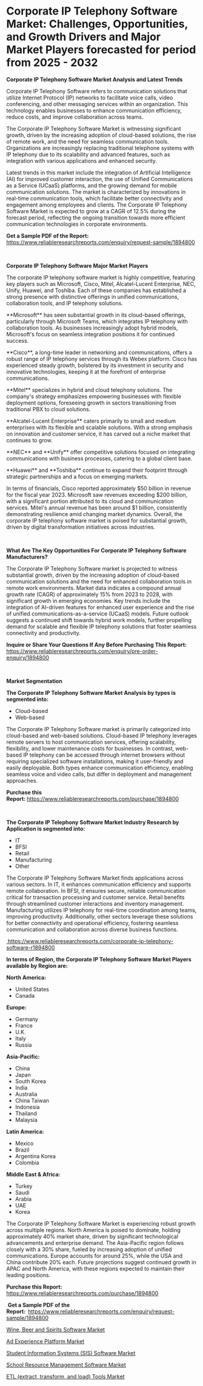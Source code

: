 <p><h1>Corporate IP Telephony Software Market: Challenges, Opportunities, and Growth Drivers and Major Market Players forecasted for period from 2025 - 2032</h1></p><p><strong>Corporate IP Telephony Software Market Analysis and Latest Trends</strong></p>
<p><p>Corporate IP Telephony Software refers to communication solutions that utilize Internet Protocol (IP) networks to facilitate voice calls, video conferencing, and other messaging services within an organization. This technology enables businesses to enhance communication efficiency, reduce costs, and improve collaboration across teams. </p><p>The Corporate IP Telephony Software Market is witnessing significant growth, driven by the increasing adoption of cloud-based solutions, the rise of remote work, and the need for seamless communication tools. Organizations are increasingly replacing traditional telephone systems with IP telephony due to its scalability and advanced features, such as integration with various applications and enhanced security.</p><p>Latest trends in this market include the integration of Artificial Intelligence (AI) for improved customer interaction, the use of Unified Communications as a Service (UCaaS) platforms, and the growing demand for mobile communication solutions. The market is characterized by innovations in real-time communication tools, which facilitate better connectivity and engagement among employees and clients. The Corporate IP Telephony Software Market is expected to grow at a CAGR of 12.5% during the forecast period, reflecting the ongoing transition towards more efficient communication technologies in corporate environments.</p></p>
<p><strong>Get a Sample PDF of the Report:&nbsp;</strong> <a href="https://www.reliableresearchreports.com/enquiry/request-sample/1894800?utm_campaign=13&utm_medium=2&utm_source=Github&utm_content=ia&utm_term=28032025&utm_id=corporate-ip-telephony-software">https://www.reliableresearchreports.com/enquiry/request-sample/1894800</a></p>
<p>&nbsp;</p>
<p><strong>Corporate IP Telephony Software Major Market Players</strong></p>
<p><p>The corporate IP telephony software market is highly competitive, featuring key players such as Microsoft, Cisco, Mitel, Alcatel-Lucent Enterprise, NEC, Unify, Huawei, and Toshiba. Each of these companies has established a strong presence with distinctive offerings in unified communications, collaboration tools, and IP telephony solutions.</p><p>**Microsoft** has seen substantial growth in its cloud-based offerings, particularly through Microsoft Teams, which integrates IP telephony with collaboration tools. As businesses increasingly adopt hybrid models, Microsoft's focus on seamless integration positions it for continued success.</p><p>**Cisco**, a long-time leader in networking and communications, offers a robust range of IP telephony services through its Webex platform. Cisco has experienced steady growth, bolstered by its investment in security and innovative technologies, keeping it at the forefront of enterprise communications.</p><p>**Mitel** specializes in hybrid and cloud telephony solutions. The company's strategy emphasizes empowering businesses with flexible deployment options, foreseeing growth in sectors transitioning from traditional PBX to cloud solutions.</p><p>**Alcatel-Lucent Enterprise** caters primarily to small and medium enterprises with its flexible and scalable solutions. With a strong emphasis on innovation and customer service, it has carved out a niche market that continues to grow.</p><p>**NEC** and **Unify** offer competitive solutions focused on integrating communications with business processes, catering to a global client base.</p><p>**Huawei** and **Toshiba** continue to expand their footprint through strategic partnerships and a focus on emerging markets.</p><p>In terms of financials, Cisco reported approximately $50 billion in revenue for the fiscal year 2023. Microsoft saw revenues exceeding $200 billion, with a significant portion attributed to its cloud and communication services. Mitel's annual revenue has been around $1 billion, consistently demonstrating resilience amid changing market dynamics. Overall, the corporate IP telephony software market is poised for substantial growth, driven by digital transformation initiatives across industries.</p></p>
<p>&nbsp;</p>
<p><strong>What Are The Key Opportunities For Corporate IP Telephony Software Manufacturers?</strong></p>
<p><p>The Corporate IP Telephony Software market is projected to witness substantial growth, driven by the increasing adoption of cloud-based communication solutions and the need for enhanced collaboration tools in remote work environments. Market data indicates a compound annual growth rate (CAGR) of approximately 15% from 2023 to 2028, with significant growth in emerging economies. Key trends include the integration of AI-driven features for enhanced user experience and the rise of unified communications-as-a-service (UCaaS) models. Future outlook suggests a continued shift towards hybrid work models, further propelling demand for scalable and flexible IP telephony solutions that foster seamless connectivity and productivity.</p></p>
<p><strong>Inquire or Share Your Questions If Any Before Purchasing This Report:</strong> <a href="https://www.reliableresearchreports.com/enquiry/pre-order-enquiry/1894800?utm_campaign=13&utm_medium=2&utm_source=Github&utm_content=ia&utm_term=28032025&utm_id=corporate-ip-telephony-software">https://www.reliableresearchreports.com/enquiry/pre-order-enquiry/1894800</a></p>
<p>&nbsp;</p>
<p><strong>Market Segmentation</strong></p>
<p><strong>The Corporate IP Telephony Software Market Analysis by types is segmented into:</strong></p>
<p><ul><li>Cloud-based</li><li>Web-based</li></ul></p>
<p><p>The Corporate IP Telephony Software market is primarily categorized into cloud-based and web-based solutions. Cloud-based IP telephony leverages remote servers to host communication services, offering scalability, flexibility, and lower maintenance costs for businesses. In contrast, web-based IP telephony can be accessed through internet browsers without requiring specialized software installations, making it user-friendly and easily deployable. Both types enhance communication efficiency, enabling seamless voice and video calls, but differ in deployment and management approaches.</p></p>
<p><strong>Purchase this Report:&nbsp;</strong><a href="https://www.reliableresearchreports.com/purchase/1894800?utm_campaign=13&utm_medium=2&utm_source=Github&utm_content=ia&utm_term=28032025&utm_id=corporate-ip-telephony-software">https://www.reliableresearchreports.com/purchase/1894800</a></p>
<p>&nbsp;</p>
<p><strong>The Corporate IP Telephony Software Market Industry Research by Application is segmented into:</strong></p>
<p><ul><li>IT</li><li>BFSI</li><li>Retail</li><li>Manufacturing</li><li>Other</li></ul></p>
<p><p>The Corporate IP Telephony Software Market finds applications across various sectors. In IT, it enhances communication efficiency and supports remote collaboration. In BFSI, it ensures secure, reliable communication critical for transaction processing and customer service. Retail benefits through streamlined customer interactions and inventory management. Manufacturing utilizes IP telephony for real-time coordination among teams, improving productivity. Additionally, other sectors leverage these solutions for better connectivity and operational efficiency, fostering seamless communication and collaboration across diverse business functions.</p></p>
<p><a href="https://www.reliableresearchreports.com/corporate-ip-telephony-software-r1894800?utm_campaign=13&utm_medium=2&utm_source=Github&utm_content=ia&utm_term=28032025&utm_id=corporate-ip-telephony-software">&nbsp;https://www.reliableresearchreports.com/corporate-ip-telephony-software-r1894800</a></p>
<p><strong>In terms of Region, the Corporate IP Telephony Software Market Players available by Region are:</strong></p>
<p>
    <p> <strong> North America: </strong>
        <ul>
            <li>United States</li>
            <li>Canada</li>
        </ul>
        </p> 
    <p> <strong> Europe: </strong>
        <ul>
            <li>Germany</li>
            <li>France</li>
            <li>U.K.</li>
            <li>Italy</li>
            <li>Russia</li>
        </ul>
        </p> 
    <p> <strong> Asia-Pacific: </strong>
        <ul>
            <li>China</li>
            <li>Japan</li>
            <li>South Korea</li>
            <li>India</li>
            <li>Australia</li>
            <li>China Taiwan</li>
            <li>Indonesia</li>
            <li>Thailand</li>
            <li>Malaysia</li>
        </ul>
        </p> 
    <p> <strong> Latin America: </strong>
        <ul>
            <li>Mexico</li>
            <li>Brazil</li>
            <li>Argentina Korea</li>
            <li>Colombia</li>
        </ul>
        </p> 
    <p> <strong> Middle East & Africa: </strong>
        <ul>
            <li>Turkey</li>
            <li>Saudi</li>
            <li>Arabia</li>
            <li>UAE</li>
            <li>Korea</li>
        </ul>
    </p>
    </p>
<p><p>The Corporate IP Telephony Software Market is experiencing robust growth across multiple regions. North America is poised to dominate, holding approximately 40% market share, driven by significant technological advancements and enterprise demand. The Asia-Pacific region follows closely with a 30% share, fueled by increasing adoption of unified communications. Europe accounts for around 25%, while the USA and China contribute 20% each. Future projections suggest continued growth in APAC and North America, with these regions expected to maintain their leading positions.</p></p>
<p><strong>Purchase this Report: </strong><a href="https://www.reliableresearchreports.com/purchase/1894800?utm_campaign=13&utm_medium=2&utm_source=Github&utm_content=ia&utm_term=28032025&utm_id=corporate-ip-telephony-software">https://www.reliableresearchreports.com/purchase/1894800</a></p>
<p>&nbsp;<strong>Get a Sample PDF of the Report:&nbsp;&nbsp;</strong><a href="https://www.reliableresearchreports.com/enquiry/request-sample/1894800?utm_campaign=13&utm_medium=2&utm_source=Github&utm_content=ia&utm_term=28032025&utm_id=corporate-ip-telephony-software">https://www.reliableresearchreports.com/enquiry/request-sample/1894800</a></p>
<p><strong></strong></p>
<p><p><a href="https://github.com/sgroitrieu7f/Market-Research-Report-List-1/blob/main/wine-beer-and-spirits-software-market.md?utm_campaign=13&utm_medium=2&utm_source=Github&utm_content=ia&utm_term=28032025&utm_id=corporate-ip-telephony-software">Wine, Beer and Spirits Software Market</a></p><p><a href="https://github.com/zhininzacher/Market-Research-Report-List-1/blob/main/ad-experience-platform-market.md?utm_campaign=13&utm_medium=2&utm_source=Github&utm_content=ia&utm_term=28032025&utm_id=corporate-ip-telephony-software">Ad Experience Platform Market</a></p><p><a href="https://github.com/welidaeisya/Market-Research-Report-List-1/blob/main/student-information-systems-sis-software-market.md?utm_campaign=13&utm_medium=2&utm_source=Github&utm_content=ia&utm_term=28032025&utm_id=corporate-ip-telephony-software">Student Information Systems (SIS) Software Market</a></p><p><a href="https://github.com/donsonjupa/Market-Research-Report-List-1/blob/main/school-resource-management-software-market.md?utm_campaign=13&utm_medium=2&utm_source=Github&utm_content=ia&utm_term=28032025&utm_id=corporate-ip-telephony-software">School Resource Management Software Market</a></p><p><a href="https://github.com/roehrtizonov/Market-Research-Report-List-1/blob/main/etl-extract-transform-and-load-tools-market.md?utm_campaign=13&utm_medium=2&utm_source=Github&utm_content=ia&utm_term=28032025&utm_id=corporate-ip-telephony-software">ETL (extract, transform, and load) Tools Market</a></p></p>